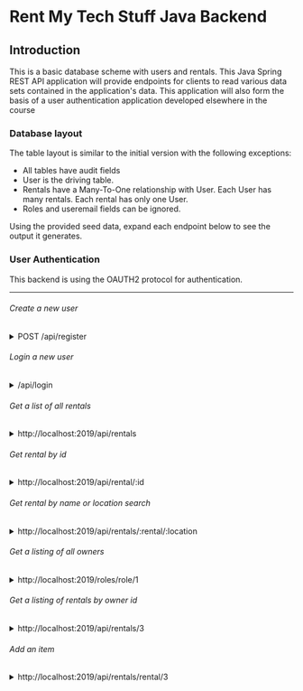 # Rent My Tech Stuff Java Backend 

## Introduction

This is a basic database scheme with users and rentals. This Java Spring REST API application will provide endpoints for clients to read various data sets contained in the application's data. This application will also form the basis of a user authentication application developed elsewhere in the course

### Database layout

The table layout is similar to the initial version with the following exceptions:

* All tables have audit fields
* User is the driving table.
* Rentals have a Many-To-One relationship with User. Each User has many rentals. Each rental has only one User.
* Roles and useremail fields can be ignored. 

Using the provided seed data, expand each endpoint below to see the output it generates.

### User Authentication
This backend is using the OAUTH2 protocol for authentication.

---

<h6>Create a new user</h6>
<details>
<summary>POST /api/register</summary>

AXIOS OBJECT SHAPE EXAMPLE

```JSON
{
    "username": "Mojo",
    "email": "mojo@lambdaschool.local",
    "password" : "Coffee123",
    "roles": [
        {
            "role": {
                "roleid": 1
            }
        },
        {
            "role": {
                "roleid": 2
            }
        }
    ]
}
```

EXAMPLE RESPONSE

```TEXT
No Body 

Location Header: /api/user/17
Status 201 Created
```

</details>

<h6>Login a new user</h6>
<details>
<summary>/api/login</summary>

AXIOS EXAMPLE REQUEST

```js
axios
  .post(
    process.env.NODE_ENV === 'production'
      ? 'https://<production name tbd>.herokuapp.com/api/login'
      : 'http://localhost:2019/api/login',
    `grant_type=password&username=${credentials.username}&password=${credentials.password}`,
    {
      headers: {
        // btoa is converting our client id/client secret into base64
        Authorization: `Basic ${btoa('lambda-client:lambda-secret')}`,
        'Content-Type': 'application/x-www-form-urlencoded',
      },
    }
  )
  .then(res => {
    localStorage.setItem('token', res.data.access_token);
  });
```

Return a token (store in localStorage)

</details>

<h6>Get a list of all rentals</h6>
<details>
<summary>http://localhost:2019/api/rentals</summary>

EXAMPLE RESPONSE

```JSON
[
  {
        "rental_id": 14,
        "name": "Enormous Linen Keyboard",
        "description": "Et sint eum harum laborum perspiciatis porro. Repudiandae recusandae distinctio aspernatur dolores assumenda sed quo. Voluptatem repellat a. Nihil quas animi ducimus.",
        "image": "https://source.unsplash.com//200x200?sig=incrementingIdentifier",
        "price": 76.73,
        "user": {
            "userid": 13,
            "username": "anisha.schumm",
            "email": "bernardo.kris@yahoo.com",
            "firstname": "Tommie",
            "lastname": "Farrell",
            "address": "59794 Karl Forest",
            "streetAddress": "58259 Kerry Shoals",
            "city": "Lake Lurlene",
            "state": "Oregon",
            "zipcode": "77827",
            "roles": [
                {
                    "role": {
                        "roleid": 2,
                        "name": "RENTER"
                    }
                }
            ]
        }
    },
    {
        "rental_id": 17,
        "name": "Ergonomic Cotton Car",
        "description": "Quia ex quas at ea quo nihil consequatur. Alias explicabo consequatur dolorum. Quas rerum consequuntur architecto repellendus voluptatem.",
        "image": "https://source.unsplash.com//200x200?sig=incrementingIdentifier",
        "price": 76.09,
        "user": {
            "userid": 16,
            "username": "marianela.leffler",
            "email": "brendon.corkery@gmail.com",
            "firstname": "Miesha",
            "lastname": "Zieme",
            "address": "2541 Boyle Springs",
            "streetAddress": "52241 Jast Bridge",
            "city": "New Tamekia",
            "state": "Tennessee",
            "zipcode": "64968",
            "roles": [
                {
                    "role": {
                        "roleid": 2,
                        "name": "RENTER"
                    }
                }
            ]
        }
    }
]
```

</details>

<h6>Get rental by id</h6>
<details>
<summary>http://localhost:2019/api/rental/:id</summary>

EXAMPLE RESPONSE
```JSON
{
    "rental_id": 13,
    "name": "Lightweight Rubber Coat",
    "description": "Cumque facilis dicta deleniti. Voluptates culpa accusantium quae minima rerum quia libero. Explicabo eaque omnis nihil voluptatum esse quia optio. Laborum velit iure. Corrupti voluptatum autem est.",
    "image": "https://source.unsplash.com//200x200?sig=incrementingIdentifier",
    "price_per_day": 57.78,
    "user": {
        "userid": 12,
        "username": "deangelo.mccullough",
        "email": "leland.schroeder@gmail.com",
        "firstname": "Andrew",
        "lastname": "Morar",
        "address": "833 Beahan Center",
        "streetAddress": "8057 Huels Parks",
        "city": "South Elden",
        "state": "Indiana",
        "zipcode": "79541-8594",
        "useremails": [
            {
                "useremailid": 19,
                "useremail": "qjte78@gmail.com"
            }
        ],
        "roles": [
            {
                "role": {
                    "roleid": 2,
                    "name": "RENTER"
                }
            }
        ]
    }
}
```

</details>

<h6>Get rental by name or location search</h6>
<details>
<summary>http://localhost:2019/api/rentals/:rental/:location</summary>

```js
{
  // pending
}
```

</details>

<h6>Get a listing of all owners</h6>
<details>
<summary>http://localhost:2019/roles/role/1</summary>

EXAMPLE REPONSE

```JSON
{
    "roleid": 1,
    "name": "OWNER",
    "users": [
        {
            "user": {
                "userid": 3,
                "username": "admin",
                "email": "admin@lambdaschool.local",
                "firstname": "Admin",
                "lastname": "Admin",
                "address": "221B Baker Street",
                "streetAddress": "221B Baker Street",
                "city": "London",
                "state": "London",
                "zipcode": "88888",
                "rentals": [],
                "useremails": [
                    {
                        "useremailid": 4,
                        "useremail": "admin@email.local"
                    },
                    {
                        "useremailid": 5,
                        "useremail": "admin@mymail.local"
                    }
                ]
            }
        }
    ]
}

```
</details>

<h6>Get a listing of rentals by owner id</h6>
<details>
<summary>http://localhost:2019/api/rentals/3</summary>

EXAMPLE REPONSE

```JSON
[
    {
        "rental_id": 13,
        "name": "Intelligent Silk Knife",
        "description": "Modi inventore optio minima iste voluptatem. Voluptatem soluta quibusdam est unde deserunt exercitationem sit. Officia autem porro cumque fugit harum.",
        "image": "https://source.unsplash.com//200x200?sig=incrementingIdentifier",
        "price_per_day": 81.59,
        "user": {
            "userid": 12,
            "username": "caren.haag",
            "email": "hollie.dare@gmail.com",
            "firstname": "Ola",
            "lastname": "Oberbrunner",
            "address": "65921 Rhonda Track",
            "streetAddress": "49338 Walter Neck",
            "city": "West Antoine",
            "state": "Ohio",
            "zipcode": "15568-9784",
            "useremails": [
                {
                    "useremailid": 19,
                    "useremail": "vsrb70@gmail.com"
                }
            ],
            "roles": [
                {
                    "role": {
                        "roleid": 2,
                        "name": "RENTER"
                    }
                }
            ]
        }
    }
]
```
</details>

<h6>Add an item</h6>
<details>
<summary>http://localhost:2019/api/rentals/rental/3</summary>

AXIOS OBJECT SHAPE EXAMPLE

```JSON
{
    "name": "Green scarf",
    "description": "Minima est nobis eos. Maiores corporis quis exercitationem molestias possimus reiciendis corrupti. Impedit et et impedit. Quibusdam quidem blanditiis.",
    "image": "https://source.unsplash.com//200x200?sig=incrementingIdentifier",
    "price_per_day": 2.00
}
```

EXAMPLE REPONSE

```JSON
{
    "rental_id": 59,
    "name": "Green scarf",
    "description": "Minima est nobis eos. Maiores corporis quis exercitationem molestias possimus reiciendis corrupti. Impedit et et impedit. Quibusdam quidem blanditiis.",
    "image": "https://source.unsplash.com//200x200?sig=incrementingIdentifier",
    "price_per_day": 2.0,
    "user": {
        "userid": 3,
        "username": "admin",
        "email": "admin@lambdaschool.local",
        "firstname": "Admin",
        "lastname": "Admin",
        "address": "221B Baker Street",
        "streetAddress": "221B Baker Street",
        "city": "London",
        "state": "London",
        "zipcode": "88888",
        "useremails": [],
        "roles": [
            {
                "role": {
                    "roleid": 1,
                    "name": "OWNER"
                }
            }
        ]
    }
}
```

</details>
